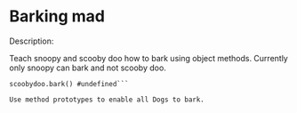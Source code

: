 # Barking mad
Description:

Teach snoopy and scooby doo how to bark using object methods. Currently only snoopy can bark and not scooby doo.

```snoopy.bark() #return "Woof"
scoobydoo.bark() #undefined```

Use method prototypes to enable all Dogs to bark.
